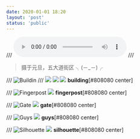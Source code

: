 ```yaml
---
date: 2020-01-01 18:20
layout: 'post'
status: 'public'
---
```

/// <audio src="https://music.163.com/song/media/outer/url?id=1300712716" autoplay loop controls></audio>
<audio src="https://inz.oss-cn-beijing.aliyuncs.com/Audios/128kbit/Gelatin%20Nature-Ooyy.mp3" autoplay loop></audio>
/// <audio src="https://pan.balmy.life/Cited/Audios/Gelatin%20Nature-Ooyy.mp3" autoplay loop></audio>
> 摄于元旦，五大道街区 ╮(－_－)╭
 
/// ![Buildin](https://cdn.pixabay.com/photo/2020/09/25/02/43/building-5600341_1280.jpg)
/// ![](https://inz.oss-cn-beijing.aliyuncs.com/Images/Tian%20jin/building.jpg)
![](https://inz.oss-cn-beijing.aliyuncs.com/Images/Tian%20jin/building%20cs.jpg)
![](https://inz.oss-cn-beijing.aliyuncs.com/Images/Tian%20jin/building%20cs.jpg)
        **building**[#808080 center]

/// ![Fingerpost](https://cdn.pixabay.com/photo/2020/09/25/02/43/place-5600339_1280.jpg)
![](https://inz.oss-cn-beijing.aliyuncs.com/Images/Tian%20jin/fingerpost.jpg)
        **fingerpost**[#808080 center]

/// ![Gate](https://cdn.pixabay.com/photo/2020/10/15/06/23/place-5656119_1280.jpg)
![](https://inz.oss-cn-beijing.aliyuncs.com/Images/Tian%20jin/gate.jpg)
        **gate**[#808080 center]

/// ![Guys](https://cdn.pixabay.com/photo/2020/10/15/06/37/arches-5656135_1280.jpg)
![](https://inz.oss-cn-beijing.aliyuncs.com/Images/Tian%20jin/guys.jpg)
        **guys**[#808080 center]

/// ![Silhouette](https://cdn.pixabay.com/photo/2020/10/15/06/23/place-5656118_1280.jpg)
![](https://inz.oss-cn-beijing.aliyuncs.com/Images/Tian%20jin/silhouette.jpg)
        **silhouette**[#808080 center]

